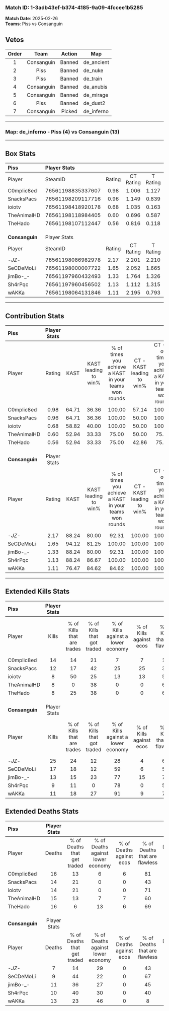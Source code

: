 ### Match ID: 1-3adb43ef-b374-4185-9a09-4fccee1b5285  
**Match Date**: 2025-02-26  
**Teams**: Piss vs Consanguin  

## Vetos  

| Order | Team | Action | Map |
| :---: | :--: | :----: | --- |
| 1 | Consanguin | Banned | de_ancient |
| 2 | Piss | Banned | de_nuke |
| 3 | Piss | Banned | de_train |
| 4 | Consanguin | Banned | de_anubis |
| 5 | Consanguin | Banned | de_mirage |
| 6 | Piss | Banned | de_dust2 |
| 7 | Consanguin | Picked | de_inferno |

---  

### **Map**: de_inferno - Piss (4) vs Consanguin (13)  
---  

## Box Stats  

| **Piss**       | Player Stats      |        |           |          |       |       |       |         |        |      |     |
| :- | :- | :-: | :-: | :-: | :-: | :-: | :-: | :-: | :-: | :-: | :-: |
| Player         | SteamID           | Rating | CT Rating | T Rating | KAST  |  ADR  | Kills | Assists | Deaths | K/D  | HS% |
| C0mplic8ed     | 76561198835337607 |  0.98  |   1.006   |  1.127   | 64.71 | 73.4  |  14   |    0    |   16   | 0.88 | 57  |
| SnacksPacs     | 76561198209117716 |  0.96  |   1.149   |  0.839   | 64.71 | 71.7  |  12   |    5    |   14   | 0.86 | 50  |
| ioiotv         | 76561198418920178 |  0.68  |   1.035   |  0.163   | 58.82 | 63.4  |   8   |    4    |   14   | 0.57 | 50  |
| TheAnimalHD    | 76561198118984405 |  0.60  |   0.696   |  0.587   | 52.94 | 64.1  |   8   |    2    |   15   | 0.53 | 50  |
| TheHado        | 76561198107112447 |  0.56  |   0.816   |  0.118   | 52.94 | 52.6  |   8   |    6    |   16   | 0.50 | 62  |
|                |                   |        |           |          |       |       |       |         |        |      |     |
|                |                   |        |           |          |       |       |       |         |        |      |     |
|                |                   |        |           |          |       |       |       |         |        |      |     |
| **Consanguin** | Player Stats      |        |           |          |       |       |       |         |        |      |     |
| Player         | SteamID           | Rating | CT Rating | T Rating | KAST  |  ADR  | Kills | Assists | Deaths | K/D  | HS% |
| -_JZ_-         | 76561198086982978 |  2.17  |   2.201   |  2.210   | 88.24 | 121.1 |  25   |    4    |   7    | 3.57 | 60  |
| SeCDeMoLi      | 76561198000007722 |  1.65  |   2.052   |  1.665   | 94.12 | 92.2  |  17   |    4    |   9    | 1.89 | 58  |
| jimBo-_-       | 76561197960432493 |  1.33  |   1.764   |  1.326   | 88.24 | 85.3  |  13   |    6    |   11   | 1.18 | 30  |
| Sh4rPqc        | 76561197960456502 |  1.13  |   1.112   |  1.315   | 88.24 | 73.7  |   9   |    7    |   10   | 0.90 | 44  |
| wAKKa          | 76561198064131846 |  1.11  |   2.195   |  0.793   | 76.47 | 86.9  |  11   |   10    |   13   | 0.85 | 36  |
---  

## Contribution Stats  

| **Piss**       | Player Stats |       |                      |                                                        |                           |                                                             |                          |                                                            |
| :- | :-: | :-: | :-: | :-: | :-: | :-: | :-: | :-: |
| Player         |    Rating    | KAST  | KAST leading to win% | % of times you achieve a KAST in your teams won rounds | CT - KAST leading to win% | CT - % of times you achieve a KAST in your teams won rounds | T - KAST leading to win% | T - % of times you achieve a KAST in your teams won rounds |
| C0mplic8ed     |     0.98     | 64.71 |        36.36         |                         100.00                         |           57.14           |                           100.00                            |           0.00           |                            0.00                            |
| SnacksPacs     |     0.96     | 64.71 |        36.36         |                         100.00                         |           50.00           |                           100.00                            |           0.00           |                            0.00                            |
| ioiotv         |     0.68     | 58.82 |        40.00         |                         100.00                         |           50.00           |                           100.00                            |           0.00           |                            0.00                            |
| TheAnimalHD    |     0.60     | 52.94 |        33.33         |                         75.00                          |           50.00           |                            75.00                            |           0.00           |                            0.00                            |
| TheHado        |     0.56     | 52.94 |        33.33         |                         75.00                          |           42.86           |                            75.00                            |           0.00           |                            0.00                            |
|                |              |       |                      |                                                        |                           |                                                             |                          |                                                            |
|                |              |       |                      |                                                        |                           |                                                             |                          |                                                            |
|                |              |       |                      |                                                        |                           |                                                             |                          |                                                            |
| **Consanguin** | Player Stats |       |                      |                                                        |                           |                                                             |                          |                                                            |
| Player         |    Rating    | KAST  | KAST leading to win% | % of times you achieve a KAST in your teams won rounds | CT - KAST leading to win% | CT - % of times you achieve a KAST in your teams won rounds | T - KAST leading to win% | T - % of times you achieve a KAST in your teams won rounds |
| -_JZ_-         |     2.17     | 88.24 |        80.00         |                         92.31                          |          100.00           |                           100.00                            |          70.00           |                           87.50                            |
| SeCDeMoLi      |     1.65     | 94.12 |        81.25         |                         100.00                         |          100.00           |                           100.00                            |          72.73           |                           100.00                           |
| jimBo-_-       |     1.33     | 88.24 |        80.00         |                         92.31                          |          100.00           |                           100.00                            |          70.00           |                           87.50                            |
| Sh4rPqc        |     1.13     | 88.24 |        86.67         |                         100.00                         |          100.00           |                           100.00                            |          80.00           |                           100.00                           |
| wAKKa          |     1.11     | 76.47 |        84.62         |                         84.62                          |          100.00           |                           100.00                            |          75.00           |                           75.00                            |
---  

## Extended Kills Stats  

| **Piss**       | Player Stats |                            |                            |                                    |                         |                              |                                 |                                       |                    |           |
| :- | :-: | :-: | :-: | :-: | :-: | :-: | :-: | :-: | :-: | :-: |
| Player         |    Kills     | % of Kills that are trades | % of Kills that got traded | % of Kills against a lower economy | % of Kills against ecos | % of Kills that are flawless | % of Kills that are close duels | % of Kills that are assisted by flash | Pistol Round Kills | AWP Kills |
| C0mplic8ed     |      14      |             14             |             21             |                 7                  |            7            |              14              |               14                |                   7                   |         0          |     2     |
| SnacksPacs     |      12      |             17             |             42             |                 25                 |           25            |              33              |                0                |                   8                   |         1          |     1     |
| ioiotv         |      8       |             50             |             25             |                 13                 |           13            |              50              |               13                |                  13                   |         0          |     1     |
| TheAnimalHD    |      8       |             0              |             38             |                 0                  |            0            |              63              |                0                |                   0                   |         4          |     1     |
| TheHado        |      8       |             25             |             38             |                 0                  |            0            |              63              |               25                |                   0                   |         0          |     1     |
|                |              |                            |                            |                                    |                         |                              |                                 |                                       |                    |           |
|                |              |                            |                            |                                    |                         |                              |                                 |                                       |                    |           |
|                |              |                            |                            |                                    |                         |                              |                                 |                                       |                    |           |
| **Consanguin** | Player Stats |                            |                            |                                    |                         |                              |                                 |                                       |                    |           |
| Player         |    Kills     | % of Kills that are trades | % of Kills that got traded | % of Kills against a lower economy | % of Kills against ecos | % of Kills that are flawless | % of Kills that are close duels | % of Kills that are assisted by flash | Pistol Round Kills | AWP Kills |
| -_JZ_-         |      25      |             24             |             12             |                 28                 |            4            |              60              |                8                |                   0                   |         0          |     4     |
| SeCDeMoLi      |      17      |             18             |             12             |                 59                 |            6            |              59              |               12                |                   6                   |         0          |     0     |
| jimBo-_-       |      13      |             15             |             23             |                 77                 |           15            |              77              |                8                |                   8                   |         6          |     1     |
| Sh4rPqc        |      9       |             11             |             0              |                 78                 |            0            |              56              |               22                |                   0                   |         0          |     1     |
| wAKKa          |      11      |             18             |             27             |                 91                 |            9            |              73              |                9                |                   0                   |         0          |     0     |
## Extended Deaths Stats  

| **Piss**       | Player Stats |                             |                                   |                          |                               |                            |                           |               |
| :- | :-: | :-: | :-: | :-: | :-: | :-: | :-: | :-: |
| Player         |    Deaths    | % of Deaths that get traded | % of Deaths against lower economy | % of Deaths against ecos | % of Deaths that are flawless | % of Deaths that are close | % of Deaths while blinded | Deaths to AWP |
| C0mplic8ed     |      16      |             13              |                 6                 |            6             |              81               |             6              |             0             |       1       |
| SnacksPacs     |      14      |             21              |                 0                 |            0             |              43               |             21             |             0             |       0       |
| ioiotv         |      14      |             21              |                 0                 |            0             |              71               |             7              |            14             |       2       |
| TheAnimalHD    |      15      |             13              |                 7                 |            7             |              60               |             20             |             0             |       3       |
| TheHado        |      16      |              6              |                13                 |            6             |              69               |             0              |             0             |       0       |
|                |              |                             |                                   |                          |                               |                            |                           |               |
|                |              |                             |                                   |                          |                               |                            |                           |               |
|                |              |                             |                                   |                          |                               |                            |                           |               |
| **Consanguin** | Player Stats |                             |                                   |                          |                               |                            |                           |               |
| Player         |    Deaths    | % of Deaths that get traded | % of Deaths against lower economy | % of Deaths against ecos | % of Deaths that are flawless | % of Deaths that are close | % of Deaths while blinded | Deaths to AWP |
| -_JZ_-         |      7       |             14              |                29                 |            0             |              43               |             14             |             0             |       1       |
| SeCDeMoLi      |      9       |             44              |                22                 |            0             |              67               |             11             |            11             |       1       |
| jimBo-_-       |      11      |             36              |                27                 |            0             |              45               |             9              |             9             |       2       |
| Sh4rPqc        |      10      |             40              |                30                 |            0             |              40               |             10             |             0             |       1       |
| wAKKa          |      13      |             23              |                46                 |            0             |               8               |             8              |             8             |       0       |
